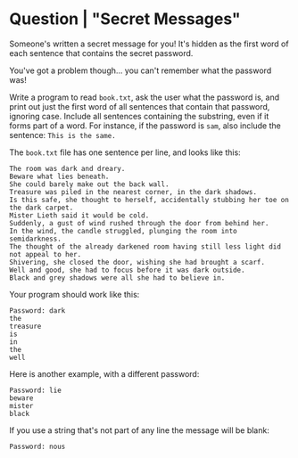 # Question | "Secret Messages"

Someone's written a secret message for you! It's hidden as the first word of each sentence that contains the secret password.

You've got a problem though... you can't remember what the password was!

Write a program to read ``book.txt``, ask the user what the password is, and print out just the first word of all sentences that contain that password, ignoring case. Include all sentences containing the substring, even if it forms part of a word. For instance, if the password is ``sam``, also include the sentence: ``This is the same.``

The ``book.txt`` file has one sentence per line, and looks like this:

```
The room was dark and dreary.
Beware what lies beneath.
She could barely make out the back wall.
Treasure was piled in the nearest corner, in the dark shadows.
Is this safe, she thought to herself, accidentally stubbing her toe on the dark carpet.
Mister Lieth said it would be cold.
Suddenly, a gust of wind rushed through the door from behind her.
In the wind, the candle struggled, plunging the room into semidarkness.
The thought of the already darkened room having still less light did not appeal to her.
Shivering, she closed the door, wishing she had brought a scarf.
Well and good, she had to focus before it was dark outside.
Black and grey shadows were all she had to believe in.
```

Your program should work like this:

```
Password: dark
the
treasure
is
in
the
well
```

Here is another example, with a different password:

```
Password: lie
beware
mister
black
```

If you use a string that's not part of any line the message will be blank:

```
Password: nous
```
